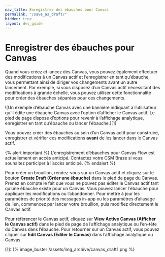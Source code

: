 ```yaml
---
nav_title: Enregistrer des ébauches pour Canvas
permalink: "/save_as_draft/"
hidden: true
layout: dev_guide
---
```


# Enregistrer des ébauches pour Canvas

Quand vous créez et lancez des Canvas, vous pouvez également effectuer des modifications à un Canvas actif et l’enregistrer en tant qu’ébauche, vous permettant ainsi de diriger vos changements avant un autre lancement. Par exemple, si vous disposez d’un Canvas actif nécessitant des modifications à grande échelle, vous pouvez utiliser cette fonctionnalité pour créer des ébauches séparées pour ces changements. 

![Un exemple d’ébauche Canvas avec une bannière indiquant à l’utilisateur qu’il édite une ébauche Canvas avec l’option d’afficher le Canvas actif. Le pied de page dispose d’options pour revenir à l’affichage analytique, enregistrer en tant qu’ébauche ou lancer l’ébauche.][1]

Vous pouvez créer des ébauches au sein d’un Canvas actif pour construire, enregistrer et vérifier ces modifications **avant** de les lancer dans le Canvas actif.

{% alert important %}
L’enregistrement d’ébauches pour Canvas Flow est actuellement en accès anticipé. Contactez votre CSM Braze si vous souhaitez participer à l’accès anticipé.
{% endalert %}

Pour créer un brouillon, rendez-vous sur un Canvas actif et cliquez sur le bouton **Create Draft (Créer une ébauche)** dans le pied de page du Canvas. Prenez en compte le fait que vous ne pouvez pas éditer le Canvas actif tant qu’une ébauche existe pour un Canvas. Vous pouvez lancer l’ébauche pour appliquer les modifications ou l’abandonner. Pour mettre à jour les paramètres de priorité des messages in-app ou les paramètres d’aliasage de lien, commencez par lancer votre brouillon, puis modifiez directement le Canvas actif.

Pour référencer le Canvas actif, cliquez sur **View Active Canvas (Afficher le Canvas actif)** dans le pied de page de l’affichage analytique ou l’en-tête du Canvas dans l’ébauche. Pour retourner sur un Canvas actif, vous pouvez cliquer sur **Edit Canvas (Éditer le Canvas)** dans l’affichage analytique ou Canvas.

[1]: {% image_buster /assets/img_archive/canvas_draft1.png %}